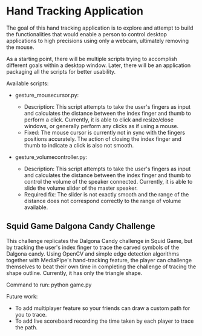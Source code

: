 # Hand Tracking Application

The goal of this hand tracking application is to explore and attempt to build the functionalities that would enable a person to control desktop applications to high precisions using only a webcam, ultimately removing the mouse.

As a starting point, there will be multiple scripts trying to accomplish different goals within a desktop window. Later, there will be an application packaging all the scripts for better usability.

Available scripts:
- gesture_mousecursor.py: 
    - Description: This script attempts to take the user's fingers as input and calculates the distance between the index finger and thumb to perform a click. Currently, it is able to click and resize/close windows, or generally perform any clicks as if using a mouse. 
    - Fixed: The mouse cursor is currently not in sync with the fingers positions accurately. The action of closing the index finger and thumb to indicate a click is also not smooth.

- gesture_volumecontroller.py:
    - Description: This script attempts to take the user's fingers as input and calculates the distance between the index finger and thumb to control the volume of the speaker connected. Currently, it is able to slide the volume slider of the master speaker.
    - Required fix: The slider is not exactly smooth and the range of the distance does not correspond correctly to the range of volume available.

## Squid Game Dalgona Candy Challenge
This challenge replicates the Dalgona Candy challenge in Squid Game, but by tracking the user's index finger to trace the carved symbols of the Dalgona candy. Using OpenCV and simple edge detection algorithms together with MediaPipe's hand-tracking feature, the player can challenge themselves to beat their own time in completing the challenge of tracing the shape outline. Currently, it has only the triangle shape.

Command to run:
python game.py

Future work:
- To add multiplayer feature so your friends can draw a custom path for you to trace.
- To add live scoreboard recording the time taken by each player to trace the path.